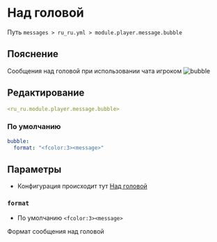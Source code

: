# Над головой
Путь `messages > ru_ru.yml > module.player.message.bubble`

## Пояснение
Сообщения над головой при использовании чата игроком
![bubble](/bubble.gif)

## Редактирование
```yaml
<ru_ru.module.player.message.bubble>
```

### По умолчанию
```yaml
bubble:
  format: "<fcolor:3><message>"
```

## Параметры

- Конфигурация происходит тут [Над головой](/ru/config/module/player/message/bubble/)

### `format`
- По умолчанию `<fcolor:3><message>`

Формат сообщения над головой